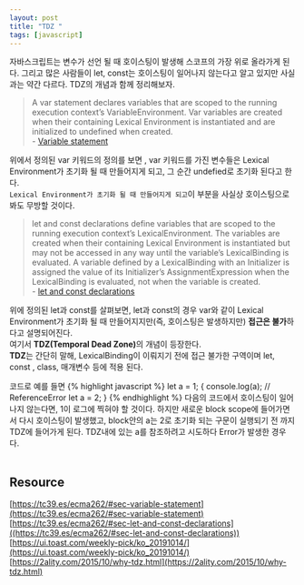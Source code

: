 ```yaml
---
layout: post
title: "TDZ "
tags: [javascript]
---
```

자바스크립트는 변수가 선언 될 때 호이스팅이 발생해 스코프의 가장 위로 올라가게 된다.
그리고 많은 사람들이 let, const는 호이스팅이 일어나지 않는다고 알고 있지만 사실과는 약간 다르다.
TDZ의 개념과 함께 정리해보자.


> A var statement declares variables that are scoped to the running execution context’s VariableEnvironment. Var variables are created when their containing Lexical Environment is instantiated and are initialized to undefined when created.<br/> - [Variable statement](https://tc39.es/ecma262/#sec-variable-statement)

위에서 정의된 var 키워드의 정의를 보면 , var 키워드를 가진 변수들은 Lexical Environment가 초기화 될 때 만들어지게 되고, 그 순간 undefied로 초기화 된다고 한다.<br/> ```Lexical Environment가 초기화 될 때 만들어지게 되고```이 부분을 사실상 호이스팅으로 봐도 무방할 것이다.


> let and const declarations define variables that are scoped to the running execution context’s LexicalEnvironment. The variables are created when their containing Lexical Environment is instantiated but may not be accessed in any way until the variable’s LexicalBinding is evaluated. A variable defined by a LexicalBinding with an Initializer is assigned the value of its Initializer’s AssignmentExpression when the LexicalBinding is evaluated, not when the variable is created. <br/>- [let and const declarations](https://tc39.es/ecma262/#sec-let-and-const-declarations)


위에 정의된 let과 const를 살펴보면, let과 const의 경우 var와 같이 Lexical Environment가 초기화 될 때 만들어지지만(즉, 호이스팅은 발생하지만) <strong>접근은 불가</strong>하다고 설명되어진다.<br/>
여기서 <strong>TDZ(Temporal Dead Zone)</strong>의 개념이 등장한다. <br/>
<strong>TDZ</strong>는 간단히 말해, LexicalBinding이 이뤄지기 전에 접근 불가한 구역이며 let, const , class,  매개변수 등에 적용 된다.

코드로 예를 들면
{% highlight javascript %}
    let a = 1;
    {
        console.log(a); // ReferenceError
        let a = 2;
    }
{% endhighlight %}
다음의 코드에서 호이스팅이 일어나지 않는다면, 1이 로그에 찍혀야 할 것이다.
하지만 새로운 block scope에 들어가면서 다시 호이스팅이 발생했고, block안의 a는 2로 초기화 되는 구문이 실행되기 전 까지 TDZ에 들어가게 된다. TDZ내에 있는 a를 참조하려고 시도하다 Error가 발생한 경우다.
<br/>
<br/>
## Resource
[https://tc39.es/ecma262/#sec-variable-statement](https://tc39.es/ecma262/#sec-variable-statement)<br/>
[https://tc39.es/ecma262/#sec-let-and-const-declarations]((https://tc39.es/ecma262/#sec-let-and-const-declarations))<br/>
[https://ui.toast.com/weekly-pick/ko_20191014/](https://ui.toast.com/weekly-pick/ko_20191014/)
[https://2ality.com/2015/10/why-tdz.html](https://2ality.com/2015/10/why-tdz.html)

